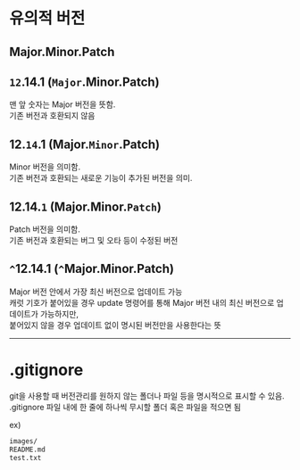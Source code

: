 # 유의적 버전

## Major.Minor.Patch

## `12`.14.1  (`Major`.Minor.Patch)
맨 앞 숫자는 Major 버전을 뜻함.  
기존 버전과 호환되지 않음

## 12.`14`.1 (Major.`Minor`.Patch)

Minor 버전을 의미함.  
기존 버전과 호환되는 새로운 기능이 추가된 버전을 의미.

## 12.14.`1` (Major.Minor.`Patch`)

Patch 버전을 의미함.  
기존 버전과 호환되는 버그 및 오타 등이 수정된 버전

## `^`12.14.1 (`^`Major.Minor.Patch)
Major 버전 안에서 가장 최신 버전으로 업데이트 가능  
캐럿 기호가 붙어있을 경우 update 명령어를 통해 Major 버전 내의 최신 버전으로 업데이트가 가능하지만,  
붙어있지 않을 경우 업데이트 없이 명시된 버전만을 사용한다는 뜻

---

# .gitignore
git을 사용할 때 버전관리를 원하지 않는 폴더나 파일 등을 명시적으로 표시할 수 있음.  
.gitignore 파일 내에 한 줄에 하나씩 무시할 폴더 혹은 파일을 적으면 됨

ex)
```md
images/
README.md
test.txt
```

